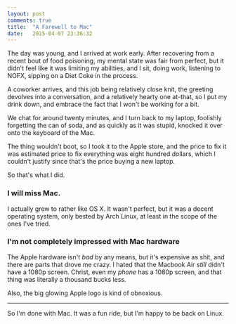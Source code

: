 ```yaml
---
layout: post
comments: true
title:  "A Farewell to Mac"
date:   2015-04-07 23:36:32
---
```


The day was young, and I arrived at work early.  After recovering from a recent bout of food poisoning, my mental state was fair from perfect, but it didn't feel like it was limiting my abilities, and I sit, doing work, listening to NOFX, sipping on a Diet Coke in the process.  

A coworker arrives, and this job being relatively close knit, the greeting devolves into a conversation, and a relatively hearty one at-that, so I put my drink down, and embrace the fact that I won't be working for a bit.  

We chat for around twenty minutes, and I turn back to my laptop, foolishly forgetting the can of soda, and as quickly as it was stupid, knocked it over onto the keyboard of the Mac. 

The thing wouldn't boot, so I took it to the Apple store, and the price to fix it was estimated price to fix everything was eight hundred dollars, which I couldn't justify since that's the price buying a new laptop. 

So that's what I did. 

### I will miss Mac. 

I actually grew to rather like OS X.  It wasn't perfect, but it was a decent operating system, only bested by Arch Linux, at least in the scope of the ones I've tried. 

### I'm not completely impressed with Mac hardware

The Apple hardware isn't *bad* by any means, but it's expensive as shit, and there are parts that drove me crazy. I hated that the Macbook Air *still* didn't have a 1080p screen.  Christ, even my *phone* has a 1080p screen, and that thing was literally a thousand bucks less. 

Also, the big glowing Apple logo is kind of obnoxious. 


------------

So I'm done with Mac.  It was a fun ride, but I'm happy to be back on Linux.  
